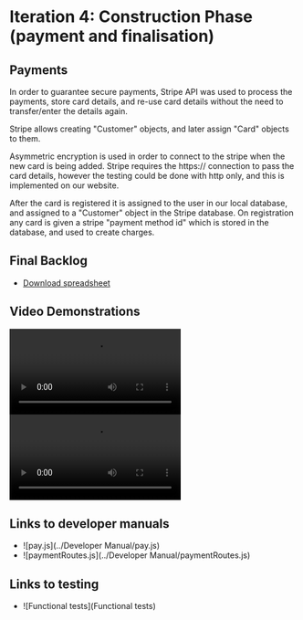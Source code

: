 # Iteration 4: Construction Phase (payment and finalisation)

## Payments

  In order to guarantee secure payments, Stripe API was used to process the payments, store card details, and re-use card details without the need to transfer/enter the details again. 

  Stripe allows creating "Customer" objects, and later assign "Card" objects to them. 

  Asymmetric encryption is used in order to connect to the stripe when the new card is being added. Stripe requires the https:// connection to pass the card details, however the testing could be done with http only, and this is implemented on our website.

  After the card is registered it is assigned to the user in our local database, and assigned to a "Customer" object  in the Stripe database. On registration any card is given a stripe "payment method id" which is stored in the database, and used to create charges. 

## Final Backlog
* [Download spreadsheet](https://gitlab.com/joejeffcock/comp2913_sep/-/blob/master/doc/project_backlog/backlog_sports.xlsx)

## Video Demonstrations
![Final product demonstration](uploads/954fdc9513c1443b9c2ceea6e5800517/sprint_4_0.mp4)
![Web app update](uploads/801e81af0cc70fdfa4682e2ef224f5cf/sprint_4_1.mp4)

## Links to developer manuals
* ![pay.js](../Developer Manual/pay.js)
* ![paymentRoutes.js](../Developer Manual/paymentRoutes.js)

## Links to testing
* ![Functional tests](Functional tests)